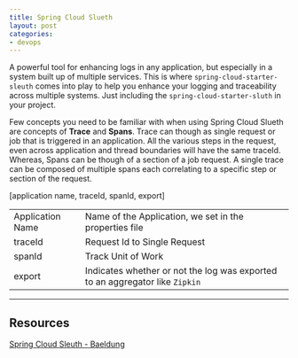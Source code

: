 ```yaml
---
title: Spring Cloud Slueth
layout: post
categories:
- devops
---
```


A powerful tool for enhancing logs in any application, but especially in a system built up of multiple services. This is where `spring-cloud-starter-sleuth` comes into play to help you enhance your logging and traceability across multiple systems. Just including the `spring-cloud-starter-sluth` in your project.

Few concepts you need to be familiar with when using Spring Cloud Slueth are concepts of **Trace** and **Spans**. Trace can though as single request or job that is triggered in an application. All the various steps in the request, even across application and thread boundaries will have the same traceId. Whereas, Spans can be though of a section of a job request. A single trace can be composed of multiple spans each correlating to a specific step or section of the request.

[application name, traceId, spanId, export]

|   |   |
|---|---|
| Application Name  | Name of the Application, we set in the properties file  |
| traceId | Request Id to Single Request |
| spanId | Track Unit of Work |
| export | Indicates whether or not the log was exported to an aggregator like `Zipkin` |


-----

## Resources
[Spring Cloud Sleuth - Baeldung](https://www.baeldung.com/spring-cloud-sleuth-single-application)
